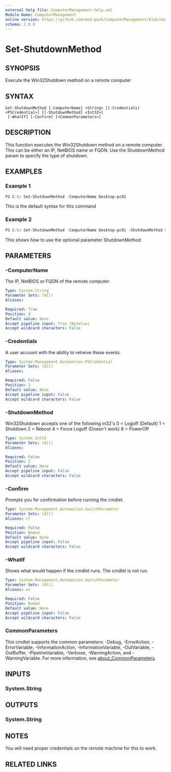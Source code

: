 ```yaml
---
external help file: ComputerManagement-help.xml
Module Name: ComputerManagement
online version: https://github.com/mod-posh/ComputerManagement/blob/master/docs/Set-ShutdownMethod.md#set-shutdownmethod
schema: 2.0.0
---
```


# Set-ShutdownMethod

## SYNOPSIS
Execute the Win32Shutdown method on a remote computer

## SYNTAX

```
Set-ShutdownMethod [-ComputerName] <String> [[-Credentials] <PSCredential>] [[-ShutdownMethod] <Int32>]
 [-WhatIf] [-Confirm] [<CommonParameters>]
```

## DESCRIPTION
This function executes the Win32Shutdown method on a remote computer. This can
be either an IP, NetBIOS name or FQDN. Use the ShutdownMethod param to specify
the type of shutdown.

## EXAMPLES

### Example 1
```powershell
PS C:\> Set-ShutdownMethod -ComputerName Desktop-pc01
```

This is the default syntax for this command

### Example 2
```powershell
PS C:\> Set-ShutdownMethod -ComputerName Desktop-pc01 -ShutdownMethod 0
```

This shows how to use the optional parameter ShutdownMethod

## PARAMETERS

### -ComputerName
The IP, NetBIOS or FQDN of the remote computer.

```yaml
Type: System.String
Parameter Sets: (All)
Aliases:

Required: True
Position: 0
Default value: None
Accept pipeline input: True (ByValue)
Accept wildcard characters: False
```

### -Credentials
A user account with the ability to retreive these events.

```yaml
Type: System.Management.Automation.PSCredential
Parameter Sets: (All)
Aliases:

Required: False
Position: 1
Default value: None
Accept pipeline input: False
Accept wildcard characters: False
```

### -ShutdownMethod
Win32Shutdown accepts one of the following in32's
 0 = Logoff (Default)
 1 = Shutdown
 2 = Reboot
 4 = Force Logoff (Doesn't work)
 8 = PowerOff

```yaml
Type: System.Int32
Parameter Sets: (All)
Aliases:

Required: False
Position: 2
Default value: None
Accept pipeline input: False
Accept wildcard characters: False
```

### -Confirm
Prompts you for confirmation before running the cmdlet.

```yaml
Type: System.Management.Automation.SwitchParameter
Parameter Sets: (All)
Aliases: cf

Required: False
Position: Named
Default value: None
Accept pipeline input: False
Accept wildcard characters: False
```

### -WhatIf
Shows what would happen if the cmdlet runs.
The cmdlet is not run.

```yaml
Type: System.Management.Automation.SwitchParameter
Parameter Sets: (All)
Aliases: wi

Required: False
Position: Named
Default value: None
Accept pipeline input: False
Accept wildcard characters: False
```

### CommonParameters
This cmdlet supports the common parameters: -Debug, -ErrorAction, -ErrorVariable, -InformationAction, -InformationVariable, -OutVariable, -OutBuffer, -PipelineVariable, -Verbose, -WarningAction, and -WarningVariable. For more information, see [about_CommonParameters](http://go.microsoft.com/fwlink/?LinkID=113216).

## INPUTS

### System.String

## OUTPUTS

### System.String

## NOTES
You will need proper credentials on the remote machine for this to work.

## RELATED LINKS
